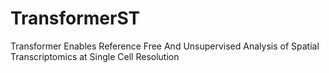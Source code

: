 # TransformerST
Transformer Enables Reference Free And Unsupervised Analysis of Spatial Transcriptomics at Single Cell Resolution
